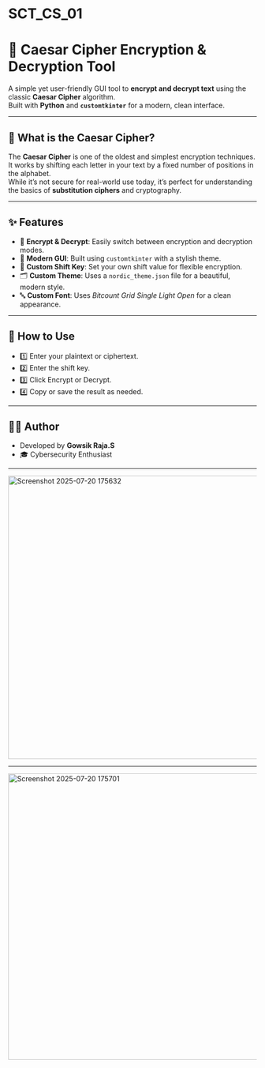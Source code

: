 # SCT_CS_01
# 🔐 Caesar Cipher Encryption & Decryption Tool

A simple yet user-friendly GUI tool to **encrypt and decrypt text** using the classic **Caesar Cipher** algorithm.  
Built with **Python** and **`customtkinter`** for a modern, clean interface.

---

## 📜 What is the Caesar Cipher?

The **Caesar Cipher** is one of the oldest and simplest encryption techniques. It works by shifting each letter in your text by a fixed number of positions in the alphabet.  
While it’s not secure for real-world use today, it’s perfect for understanding the basics of **substitution ciphers** and cryptography.

---

## ✨ Features

- 🔑 **Encrypt & Decrypt**: Easily switch between encryption and decryption modes.
- 🎨 **Modern GUI**: Built using `customtkinter` with a stylish theme.
- 🔢 **Custom Shift Key**: Set your own shift value for flexible encryption.
- 🗂️ **Custom Theme**: Uses a `nordic_theme.json` file for a beautiful, modern style.
- 🔤 **Custom Font**: Uses *Bitcount Grid Single Light Open* for a clean appearance.

---

## 🧩 How to Use
- 1️⃣ Enter your plaintext or ciphertext.
- 2️⃣ Enter the shift key.
- 3️⃣ Click Encrypt or Decrypt.
- 4️⃣ Copy or save the result as needed.

---

## 🧑‍💻 Author
- Developed by **Gowsik Raja.S**
- 🎓 Cybersecurity Enthusiast

---

<img width="607" height="574" alt="Screenshot 2025-07-20 175632" src="https://github.com/user-attachments/assets/d9747727-84b6-441f-beb9-8340740bf749" />

---

<img width="591" height="580" alt="Screenshot 2025-07-20 175701" src="https://github.com/user-attachments/assets/ff2ca28a-2c69-4a3a-9383-f9f0897e0960" />

